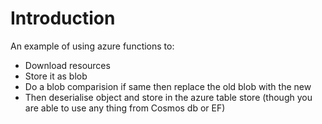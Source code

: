 # Introduction

An example of using azure functions to:

- Download resources
- Store it as blob
- Do a blob comparision if same then replace the old blob with the new
- Then deserialise object and store in the azure table store (though you are able to use any thing from Cosmos db or EF)
